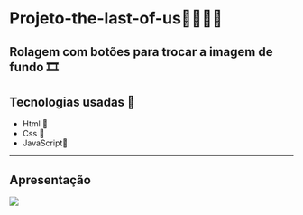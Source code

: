 # Projeto-the-last-of-us🧟‍♀️🧟‍♂️

Rolagem com botões para trocar a imagem de fundo 🎞
---
## Tecnologias usadas 💫
- Html 💖
- Css 💙
- JavaScript💛

--- 
Apresentação
---
<img  src="..//projeto-the-last-of-us/src/imagens/animacao.gif">




